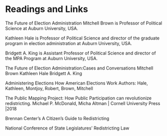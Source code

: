 # Readings and Links


The Future of Election Administration
Mitchell Brown is Professor of Political Science at Auburn University, USA.

Kathleen Hale is Professor of Political Science and director of the graduate program in election administration at Auburn University, USA.

Bridgett A.  King is Assistant Professor of Political Science and director of the MPA Program at Auburn University, USA.

The Future of Election Administration:Cases and Conversations
Mitchell Brown
Kathleen Hale
Bridgett A. King


Administering Elections
How American Elections Work
Authors: Hale, Kathleen, Montjoy, Robert, Brown, Mitchell


The Public Mapping Project: How Public Participation can revolutionize redistricting. Michael P. McDonald, Micha Altman | Cornell University Press |2018

 Brennan Center’s A Citizen’s Guide to Redistricting

 National Conference of State Legislatures’ Redistricting Law

 
